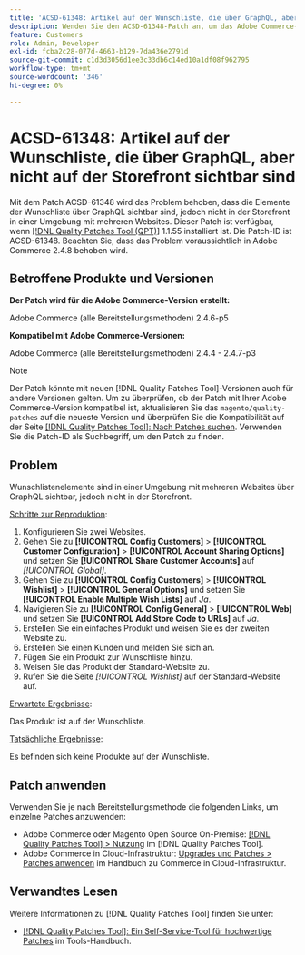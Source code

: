 ```yaml
---
title: 'ACSD-61348: Artikel auf der Wunschliste, die über GraphQL, aber nicht auf der Storefront sichtbar sind'
description: Wenden Sie den ACSD-61348-Patch an, um das Adobe Commerce-Problem zu beheben, bei dem die Elemente der Wunschliste über GraphQL sichtbar sind, jedoch nicht in der Storefront in einer Umgebung mit mehreren Websites.
feature: Customers
role: Admin, Developer
exl-id: fcba2c28-077d-4663-b129-7da436e2791d
source-git-commit: c1d3d3056d1ee3c33db6c14ed10a1df08f962795
workflow-type: tm+mt
source-wordcount: '346'
ht-degree: 0%

---
```


# ACSD-61348: Artikel auf der Wunschliste, die über GraphQL, aber nicht auf der Storefront sichtbar sind

Mit dem Patch ACSD-61348 wird das Problem behoben, dass die Elemente der Wunschliste über GraphQL sichtbar sind, jedoch nicht in der Storefront in einer Umgebung mit mehreren Websites. Dieser Patch ist verfügbar, wenn [[!DNL Quality Patches Tool (QPT)]](/help/tools/quality-patches-tool/quality-patches-tool-to-self-serve-quality-patches.md) 1.1.55 installiert ist. Die Patch-ID ist ACSD-61348. Beachten Sie, dass das Problem voraussichtlich in Adobe Commerce 2.4.8 behoben wird.

## Betroffene Produkte und Versionen

**Der Patch wird für die Adobe Commerce-Version erstellt:**

Adobe Commerce (alle Bereitstellungsmethoden) 2.4.6-p5

**Kompatibel mit Adobe Commerce-Versionen:**

Adobe Commerce (alle Bereitstellungsmethoden) 2.4.4 - 2.4.7-p3

>[!NOTE]
>
>Der Patch könnte mit neuen [!DNL Quality Patches Tool]-Versionen auch für andere Versionen gelten. Um zu überprüfen, ob der Patch mit Ihrer Adobe Commerce-Version kompatibel ist, aktualisieren Sie das `magento/quality-patches` auf die neueste Version und überprüfen Sie die Kompatibilität auf der Seite [[!DNL Quality Patches Tool]: Nach Patches suchen](https://experienceleague.adobe.com/tools/commerce-quality-patches/index.html). Verwenden Sie die Patch-ID als Suchbegriff, um den Patch zu finden.

## Problem

Wunschlistenelemente sind in einer Umgebung mit mehreren Websites über GraphQL sichtbar, jedoch nicht in der Storefront.

<u>Schritte zur Reproduktion</u>:

1. Konfigurieren Sie zwei Websites.
1. Gehen Sie zu **[!UICONTROL Config Customers]** > **[!UICONTROL Customer Configuration]** > **[!UICONTROL Account Sharing Options]** und setzen Sie **[!UICONTROL Share Customer Accounts]** auf *[!UICONTROL Global]*.
1. Gehen Sie zu **[!UICONTROL Config Customers]** > **[!UICONTROL Wishlist]** > **[!UICONTROL General Options]** und setzen Sie **[!UICONTROL Enable Multiple Wish Lists]** auf *Ja*.
1. Navigieren Sie zu **[!UICONTROL Config General]** > **[!UICONTROL Web]** und setzen Sie **[!UICONTROL Add Store Code to URLs]** auf *Ja*.
1. Erstellen Sie ein einfaches Produkt und weisen Sie es der zweiten Website zu.
1. Erstellen Sie einen Kunden und melden Sie sich an.
1. Fügen Sie ein Produkt zur Wunschliste hinzu.
1. Weisen Sie das Produkt der Standard-Website zu.
1. Rufen Sie die Seite *[!UICONTROL Wishlist]* auf der Standard-Website auf.

<u>Erwartete Ergebnisse</u>:

Das Produkt ist auf der Wunschliste.

<u>Tatsächliche Ergebnisse</u>:

Es befinden sich keine Produkte auf der Wunschliste.

## Patch anwenden

Verwenden Sie je nach Bereitstellungsmethode die folgenden Links, um einzelne Patches anzuwenden:

* Adobe Commerce oder Magento Open Source On-Premise: [[!DNL Quality Patches Tool] > Nutzung](/help/tools/quality-patches-tool/usage.md) im [!DNL Quality Patches Tool].
* Adobe Commerce in Cloud-Infrastruktur: [Upgrades und Patches > Patches anwenden](https://experienceleague.adobe.com/docs/commerce-cloud-service/user-guide/develop/upgrade/apply-patches.html) im Handbuch zu Commerce in Cloud-Infrastruktur.

## Verwandtes Lesen

Weitere Informationen zu [!DNL Quality Patches Tool] finden Sie unter:

* [[!DNL Quality Patches Tool]: Ein Self-Service-Tool für hochwertige Patches](/help/tools/quality-patches-tool/quality-patches-tool-to-self-serve-quality-patches.md) im Tools-Handbuch.
